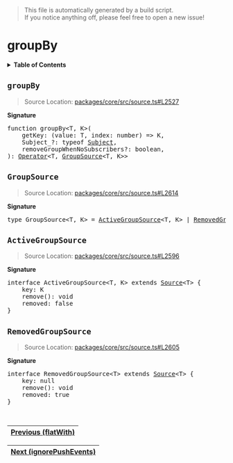 > This file is automatically generated by a build script.<br>If you notice anything off, please feel free to open a new issue!

# groupBy

<details><summary><b>Table of Contents</b></summary><br>

1. [<code>groupBy</code>](#groupBy)
   1. [<code>GroupSource</code>](#GroupSource)
   2. [<code>ActiveGroupSource</code>](#ActiveGroupSource)
   3. [<code>RemovedGroupSource</code>](#RemovedGroupSource)</details>

## <a name="groupBy"></a><code>groupBy</code>

> Source Location: [packages\/core\/src\/source.ts#L2527](..\/..\/packages\/core\/src\/source.ts#L2527)

<b>Signature</b>

<pre>function groupBy&lt;T, K&gt;(<br>    getKey: (value: T, index: number) =&gt; K,<br>    Subject_?: typeof <a href="../04-api-subjects/00-Subject.md#Subject-Function">Subject</a>,<br>    removeGroupWhenNoSubscribers?: boolean,<br>): <a href="../01-api-basics/04-Operator.md#Operator">Operator</a>&lt;T, <a href="#GroupSource">GroupSource</a>&lt;T, K&gt;&gt;</pre>

## <a name="GroupSource"></a><code>GroupSource</code>

> Source Location: [packages\/core\/src\/source.ts#L2614](..\/..\/packages\/core\/src\/source.ts#L2614)

<b>Signature</b>

<pre>type GroupSource&lt;T, K&gt; = <a href="#ActiveGroupSource">ActiveGroupSource</a>&lt;T, K&gt; | <a href="#RemovedGroupSource">RemovedGroupSource</a>&lt;T&gt;</pre>

## <a name="ActiveGroupSource"></a><code>ActiveGroupSource</code>

> Source Location: [packages\/core\/src\/source.ts#L2596](..\/..\/packages\/core\/src\/source.ts#L2596)

<b>Signature</b>

<pre>interface ActiveGroupSource&lt;T, K&gt; extends <a href="../01-api-basics/03-Source.md#Source-Interface">Source</a>&lt;T&gt; {<br>    key: K<br>    remove(): void<br>    removed: false<br>}</pre>

## <a name="RemovedGroupSource"></a><code>RemovedGroupSource</code>

> Source Location: [packages\/core\/src\/source.ts#L2605](..\/..\/packages\/core\/src\/source.ts#L2605)

<b>Signature</b>

<pre>interface RemovedGroupSource&lt;T&gt; extends <a href="../01-api-basics/03-Source.md#Source-Interface">Source</a>&lt;T&gt; {<br>    key: null<br>    remove(): void<br>    removed: true<br>}</pre><br>

| [Previous \(flatWith\)](029-flatWith.md#readme) |
| --- |

<div align="right">

| [Next \(ignorePushEvents\)](031-ignorePushEvents.md#readme) |
| --- |
</div>
